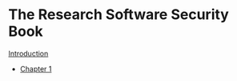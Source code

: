 # The Research Software Security Book

[Introduction](./introduction.md)

- [Chapter 1](./chapter_1.md)
